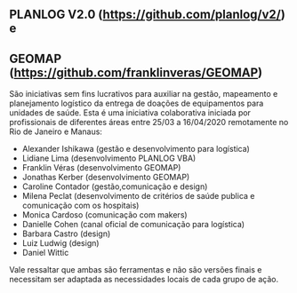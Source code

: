 ## PLANLOG V2.0 (https://github.com/planlog/v2/) e
## GEOMAP (https://github.com/franklinveras/GEOMAP)

São iniciativas sem fins lucrativos para auxiliar na gestão, mapeamento e planejamento logístico da entrega de doações de equipamentos para unidades de saúde.
Esta é uma iniciativa colaborativa iniciada por profissionais de diferentes áreas entre 25/03 a 16/04/2020 remotamente no Rio de Janeiro
e Manaus:

* Alexander Ishikawa (gestão e desenvolvimento para logística)
* Lidiane Lima (desenvolvimento PLANLOG VBA)
* Franklin Véras (desenvolvimento GEOMAP)
* Jonathas Kerber (desenvolvimento GEOMAP)
* Caroline Contador (gestão,comunicação e design)
* Milena Peclat (desenvolvimento de critérios de saúde publica e comunicação com os hospitais)
* Monica Cardoso (comunicação com makers)
* Danielle Cohen (canal oficial de comunicação para logística)
* Barbara Castro (design)
* Luiz Ludwig (design)
* Daniel Wittic

Vale ressaltar que ambas são ferramentas e não são versões finais e necessitam ser adaptada as necessidades locais de cada grupo de ação.
